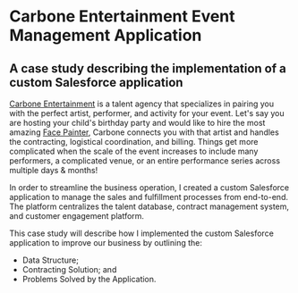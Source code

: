 # Carbone Entertainment Event Management Application

## A case study describing the implementation of a custom Salesforce application

[Carbone Entertainment](https://carboneentertainment.com/) is a talent agency that specializes in pairing you with the perfect artist, performer, and activity for your event. Let's say you are hosting your child's birthday party and would like to hire the most amazing [Face Painter](https://carboneentertainment.com/service/face-painters/), Carbone connects you with that artist and handles the contracting, logistical coordination, and billing. Things get more complicated when the scale of the event increases to include many performers, a complicated venue, or an entire performance series across multiple days & months!

In order to streamline the business operation, I created a custom Salesforce application to manage the sales and fulfillment processes from end-to-end. The platform centralizes the talent database, contract management system, and customer engagement platform.

This case study will describe how I implemented the custom Salesforce application to improve our business by outlining the:

- Data Structure;
- Contracting Solution; and
- Problems Solved by the Application.
